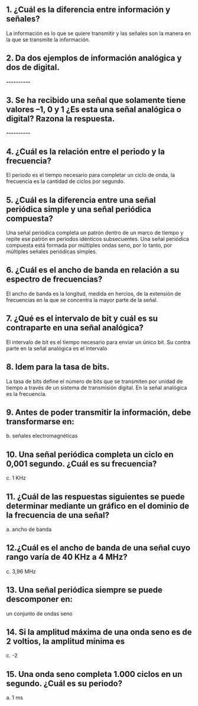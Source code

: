 ## 1. ¿Cuál es la diferencia entre información y señales?

La información es lo que se quiere transmitir y las señales son la manera en la que se transmite la información.

## 2. Da dos ejemplos de información analógica y dos de digital.

**----------**

## 3. Se ha recibido una señal que solamente tiene valores –1, 0 y 1 ¿Es esta una señal analógica o digital? Razona la respuesta.

**----------**

## 4. ¿Cuál es la relación entre el periodo y la frecuencia?

El periodo es el tiempo necesario para completar un ciclo de onda, la frecuencia es la cantidad de ciclos por segundo.

## 5. ¿Cuál es la diferencia entre una señal periódica simple y una señal periódica compuesta?

Una señal periódica completa un patrón dentro de un marco de tiempo y repite ese patrón en periodos idénticos subsecuentes. Una señal periódica compuesta está formada por múltiples ondas seno, por lo tanto, por múltiples señales periódicas simples.

## 6. ¿Cuál es el ancho de banda en relación a su espectro de frecuencias?

El ancho de banda es la longitud, medida en hercios, de la extensión de frecuencias en la que se concentra la mayor parte de la señal.

## 7. ¿Qué es el intervalo de bit y cuál es su contraparte en una señal analógica?

El intervalo de bit es el tiempo necesario para enviar un único bit. Su contra parte en la señal analógica es el intervalo

## 8. Idem para la tasa de bits.

La tasa de bits define el número de bits que se transmiten por unidad de tiempo a través de un sistema de transmisión digital. En la señal analógica es la frecuencia.

## 9. Antes de poder transmitir la información, debe transformarse en:

b. señales electromagnéticas

## 10. Una señal periódica completa un ciclo en 0,001 segundo. ¿Cuál es su frecuencia?

c. 1 KHz 

## 11. ¿Cuál de las respuestas siguientes se puede determinar mediante un gráfico en el dominio de la frecuencia de una señal?

a. ancho de banda

## 12.¿Cuál es el ancho de banda de una señal cuyo rango varía de 40 KHz a 4 MHz?

c. 3,96 MHz 

## 13. Una señal periódica siempre se puede descomponer en:

un conjunto de ondas seno

## 14. Si la amplitud máxima de una onda seno es de 2 voltios, la amplitud mínima es

c. -2

## 15. Una onda seno completa 1.000 ciclos en un segundo. ¿Cuál es su periodo?

a. 1 ms
